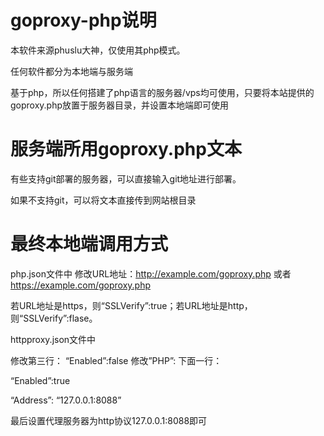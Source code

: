 # goproxy-php说明

本软件来源phuslu大神，仅使用其php模式。

任何软件都分为本地端与服务端

基于php，所以任何搭建了php语言的服务器/vps均可使用，只要将本站提供的goproxy.php放置于服务器目录，并设置本地端即可使用

# 服务端所用goproxy.php文本

有些支持git部署的服务器，可以直接输入git地址进行部署。

如果不支持git，可以将文本直接传到网站根目录

# 最终本地端调用方式
php.json文件中
修改URL地址：http://example.com/goproxy.php 或者 https://example.com/goproxy.php

若URL地址是https，则“SSLVerify”:true；若URL地址是http，则“SSLVerify”:flase。

httpproxy.json文件中

修改第三行： “Enabled”:false
修改”PHP”: 下面一行：

“Enabled”:true

“Address”: “127.0.0.1:8088”

最后设置代理服务器为http协议127.0.0.1:8088即可
